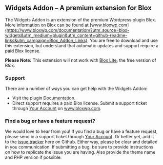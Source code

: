 ## Widgets Addon – A premium extension for Blox

The Widgets Addon is an extension of the premium Wordpress plugin Blox. More information on Blox can be found at [www.bloxwp.com](https://www.bloxwp.com/documentation/?utm_source=blox-widgets&utm_medium=plugin&utm_content=github-readme-links&utm_campaign=Blox_Addon_Links). You are free to download and use this extension, but understand that automatic updates and support require a paid Blox license. 

**Please Note:** This extension will not work with [Blox Lite](https://wordpress.org/support/plugin/blox-lite), the free version of Blox.

### Support

There are a number of ways you can get help with the Widgets Addon:

* Visit the plugin [Documentation](https://www.bloxwp.com/documentation/?utm_source=blox-widgets&utm_medium=plugin&utm_content=github-readme-links&utm_campaign=Blox_Plugin_Links).
* Direct support requires a paid Blox license. Submit a support ticket through [Your Account](https://www.bloxwp.com/your-account/?utm_source=blox-widgets&utm_medium=plugin&utm_content=github-readme-links&utm_campaign=Blox_Plugin_Links) on www.bloxwp.com. 

### Find a bug or have a feature request?

We would love to hear from you! If you find a bug or have a feature request, please send in a support ticket through [Your Account](https://www.bloxwp.com/your-account/?utm_source=blox-widgets&utm_medium=plugin&utm_content=github-readme-links&utm_campaign=Blox_Addon_Links). Or better yet, add it to the [issue tracker](https://github.com/ndiego/blox-scheduler/issues) here on Github. Either way, please be clear and detailed in you communication. If submitting a bug, be sure to provide instructions on how to replicate the issue you are having. Also provide the theme name and PHP version if possible.